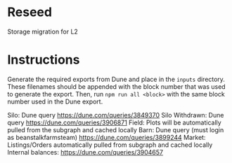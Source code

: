 # Reseed
Storage migration for L2

# Instructions
Generate the required exports from Dune and place in the `inputs` directory. These filenames should be appended with the block number that was used to generate the export. Then, run `npm run all <block>` with the same block number used in the Dune export.

Silo: Dune query https://dune.com/queries/3849370
Silo Withdrawn: Dune query https://dune.com/queries/3906871
Field: Plots will be automatically pulled from the subgraph and cached locally
Barn: Dune query (must login as beanstalkfarmsteam) https://dune.com/queries/3899244
Market: Listings/Orders automatically pulled from subgraph and cached locally
Internal balances: https://dune.com/queries/3904657